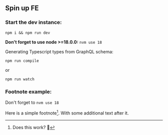 ## Spin up FE

### Start the dev instance:

`npm i && npm run dev`

**Don't forget to use node >=18.0.0:** `nvm use 18`

Generating Typescript types from GraphQL schema:

`npm run compile`

or

`npm run watch`

### Footnote example:

Don't forget to `nvm use 18`

Here is a simple footnote[^1]. With some additional text after it.

[^1]: Does this work? :baby_chick:
